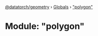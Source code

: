 [@datatorch/geometry](../README.md) › [Globals](../globals.md) › ["polygon"](_polygon_.md)

# Module: "polygon"


